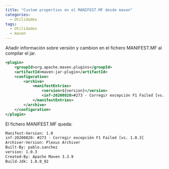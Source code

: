 ```yaml
---
title: "Custom properties en el MANIFEST.MF desde maven"
categories:
  - Utilidades
tags:
  - Utilidades
  - maven
---
```


Añadir información sobre versión y cambion en el fichero MANIFEST.MF al compilar el jar.

```XML
<plugin>
    <groupId>org.apache.maven.plugins</groupId>
    <artifactId>maven-jar-plugin</artifactId>
    <configuration>
        <archive>
            <manifestEntries>
                <version>${version}</version>
                <inf-20200820>#273 - Corregir excepción F1 Failed [vs. ${version}]</inf-20200820>
            </manifestEntries>
        </archive>
    </configuration>
</plugin>
```

El fichero MANIFEST.MF queda:

```txt
Manifest-Version: 1.0
inf-20200820: #273 - Corregir excepción F1 Failed [vs. 1.0.3]
Archiver-Version: Plexus Archiver
Built-By: pablo.sanchez
version: 1.0.3
Created-By: Apache Maven 3.3.9
Build-Jdk: 1.8.0_92
```
